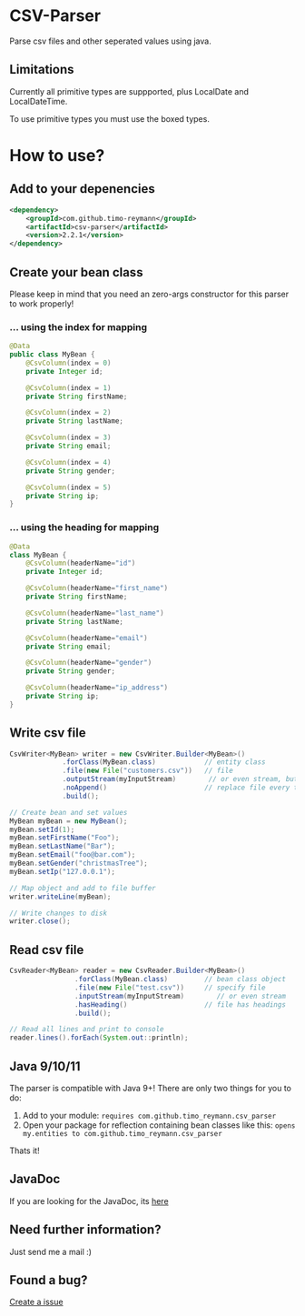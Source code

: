 # CSV-Parser
Parse csv files and other seperated values using java.

## Limitations
Currently all primitive types are suppported, plus LocalDate and LocalDateTime.

To use primitive types you must use the boxed types.

# How to use?

## Add to your depenencies

```xml
<dependency>
    <groupId>com.github.timo-reymann</groupId>
    <artifactId>csv-parser</artifactId>
    <version>2.2.1</version>
</dependency>
```

## Create your bean class

Please keep in mind that you need an zero-args constructor for this parser to work properly!

### ... using the index for mapping
```java
@Data
public class MyBean {
    @CsvColumn(index = 0)
    private Integer id;

    @CsvColumn(index = 1)
    private String firstName;

    @CsvColumn(index = 2)
    private String lastName;

    @CsvColumn(index = 3)
    private String email;

    @CsvColumn(index = 4)
    private String gender;

    @CsvColumn(index = 5)
    private String ip;
}
```

### ... using the heading for mapping
```java
@Data
class MyBean {
    @CsvColumn(headerName="id")
    private Integer id;

    @CsvColumn(headerName="first_name")
    private String firstName;

    @CsvColumn(headerName="last_name")
    private String lastName;

    @CsvColumn(headerName="email")
    private String email;

    @CsvColumn(headerName="gender")
    private String gender;

    @CsvColumn(headerName="ip_address")
    private String ip;
}
```

## Write csv file

````java
CsvWriter<MyBean> writer = new CsvWriter.Builder<MyBean>()
             .forClass(MyBean.class)            // entity class
             .file(new File("customers.csv"))   // file
             .outputStream(myInputStream)        // or even stream, but ATTENTION: an OutputStream will always be overwritten
             .noAppend()                        // replace file every time
             .build();

// Create bean and set values
MyBean myBean = new MyBean();
myBean.setId(1);
myBean.setFirstName("Foo");
myBean.setLastName("Bar");
myBean.setEmail("foo@bar.com");
myBean.setGender("christmasTree");
myBean.setIp("127.0.0.1");

// Map object and add to file buffer
writer.writeLine(myBean);

// Write changes to disk
writer.close();
````

## Read csv file

```java
CsvReader<MyBean> reader = new CsvReader.Builder<MyBean>()
                .forClass(MyBean.class)         // bean class object
                .file(new File("test.csv"))     // specify file
                .inputStream(myInputStream)        // or even stream
                .hasHeading()                   // file has headings
                .build();

// Read all lines and print to console
reader.lines().forEach(System.out::println);
```


## Java 9/10/11
The parser is compatible with Java 9+! There are only two things for you to do:
1. Add to your module: ``requires com.github.timo_reymann.csv_parser``
2. Open your package for reflection containing bean classes like this: ``opens my.entities to com.github.timo_reymann.csv_parser``

Thats it!

## JavaDoc
If you are looking for the JavaDoc, its [here](https://www.javadoc.io/doc/com.github.timo-reymann/csv-parser/)

## Need further information?
Just send me a mail :)


## Found a bug?
[Create a issue](https://github.com/timo-reymann/csv-parser/issues/new)

